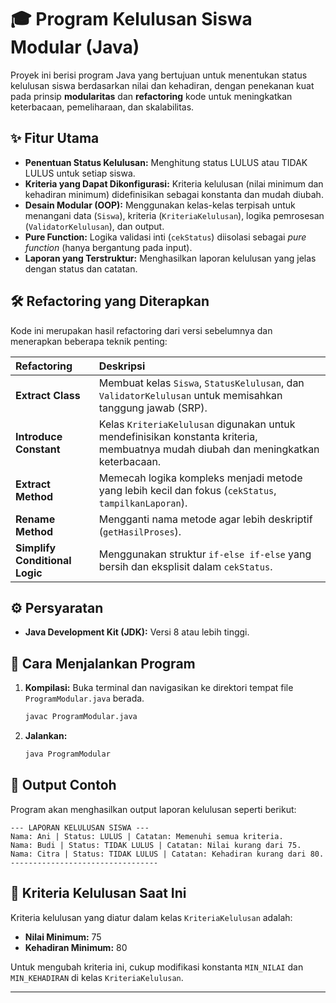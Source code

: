 # 🎓 Program Kelulusan Siswa Modular (Java)

Proyek ini berisi program Java yang bertujuan untuk menentukan status kelulusan siswa berdasarkan nilai dan kehadiran, dengan penekanan kuat pada prinsip **modularitas** dan **refactoring** kode untuk meningkatkan keterbacaan, pemeliharaan, dan skalabilitas.

## ✨ Fitur Utama

* **Penentuan Status Kelulusan:** Menghitung status LULUS atau TIDAK LULUS untuk setiap siswa.
* **Kriteria yang Dapat Dikonfigurasi:** Kriteria kelulusan (nilai minimum dan kehadiran minimum) didefinisikan sebagai konstanta dan mudah diubah.
* **Desain Modular (OOP):** Menggunakan kelas-kelas terpisah untuk menangani data (`Siswa`), kriteria (`KriteriaKelulusan`), logika pemrosesan (`ValidatorKelulusan`), dan output.
* **Pure Function:** Logika validasi inti (`cekStatus`) diisolasi sebagai *pure function* (hanya bergantung pada input).
* **Laporan yang Terstruktur:** Menghasilkan laporan kelulusan yang jelas dengan status dan catatan.

## 🛠️ Refactoring yang Diterapkan

Kode ini merupakan hasil refactoring dari versi sebelumnya dan menerapkan beberapa teknik penting:

| Refactoring | Deskripsi |
| :--- | :--- |
| **Extract Class** | Membuat kelas `Siswa`, `StatusKelulusan`, dan `ValidatorKelulusan` untuk memisahkan tanggung jawab (SRP). |
| **Introduce Constant** | Kelas `KriteriaKelulusan` digunakan untuk mendefinisikan konstanta kriteria, membuatnya mudah diubah dan meningkatkan keterbacaan. |
| **Extract Method** | Memecah logika kompleks menjadi metode yang lebih kecil dan fokus (`cekStatus`, `tampilkanLaporan`). |
| **Rename Method** | Mengganti nama metode agar lebih deskriptif (`getHasilProses`). |
| **Simplify Conditional Logic** | Menggunakan struktur `if-else if-else` yang bersih dan eksplisit dalam `cekStatus`. |

## ⚙️ Persyaratan

* **Java Development Kit (JDK):** Versi 8 atau lebih tinggi.

## 🚀 Cara Menjalankan Program

1.  **Kompilasi:** Buka terminal dan navigasikan ke direktori tempat file `ProgramModular.java` berada.
    ```bash
    javac ProgramModular.java
    ```
2.  **Jalankan:**
    ```bash
    java ProgramModular
    ```

## 📜 Output Contoh

Program akan menghasilkan output laporan kelulusan seperti berikut:

```
--- LAPORAN KELULUSAN SISWA ---
Nama: Ani | Status: LULUS | Catatan: Memenuhi semua kriteria.
Nama: Budi | Status: TIDAK LULUS | Catatan: Nilai kurang dari 75.
Nama: Citra | Status: TIDAK LULUS | Catatan: Kehadiran kurang dari 80.
---------------------------------
```

## 🔑 Kriteria Kelulusan Saat Ini

Kriteria kelulusan yang diatur dalam kelas `KriteriaKelulusan` adalah:

* **Nilai Minimum:** 75
* **Kehadiran Minimum:** 80

Untuk mengubah kriteria ini, cukup modifikasi konstanta `MIN_NILAI` dan `MIN_KEHADIRAN` di kelas `KriteriaKelulusan`.

-----

